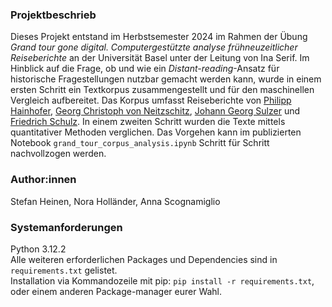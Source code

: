 ### Projektbeschrieb
Dieses Projekt entstand im Herbstsemester 2024 im Rahmen der Übung _Grand tour gone digital. Computergestützte analyse frühneuzeitlicher Reiseberichte_ an der Universität Basel unter der Leitung von Ina Serif. Im Hinblick auf die Frage, ob und wie ein _Distant-reading_-Ansatz für historische Fragestellungen nutzbar gemacht werden kann, wurde in einem ersten Schritt ein Textkorpus zusammengestellt und für den maschinellen Vergleich aufbereitet. Das Korpus umfasst Reiseberichte von [Philipp Hainhofer](https://hainhofer.hab.de/), [Georg Christoph von Neitzschitz](https://www.deutschestextarchiv.de/book/show/neitschitz_reise_1666), [Johann Georg Sulzer](https://www.deutschestextarchiv.de/book/show/sulzer_reise_1780) und [Friedrich Schulz](https://www.deutschestextarchiv.de/book/show/schulz_reise0101_1795). In einem zweiten Schritt wurden die Texte mittels quantitativer Methoden verglichen. Das Vorgehen kann im publizierten Notebook `grand_tour_corpus_analysis.ipynb` Schritt für Schritt nachvollzogen werden.
### Author:innen
Stefan Heinen, Nora Holländer, Anna Scognamiglio
### Systemanforderungen
Python 3.12.2 <br>
Alle weiteren erforderlichen Packages und Dependencies sind in `requirements.txt` gelistet. <br>
Installation via Kommandozeile mit pip: `pip install -r requirements.txt`, oder einem anderen Package-manager eurer Wahl. 
